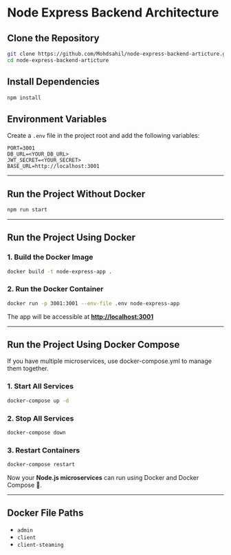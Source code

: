 # Node Express Backend Architecture

## **Clone the Repository**

```sh
git clone https://github.com/Mohdsahil/node-express-backend-articture.git
cd node-express-backend-articture
```

## **Install Dependencies**

```sh
npm install
```

## **Environment Variables**

Create a `.env` file in the project root and add the following variables:

```env
PORT=3001
DB_URL=<YOUR_DB_URL>
JWT_SECRET=<YOUR_SECRET>
BASE_URL=http://localhost:3001
```

---

## **Run the Project Without Docker**

```sh
npm run start
```

---

## **Run the Project Using Docker**

### **1. Build the Docker Image**

```sh
docker build -t node-express-app .
```

### **2. Run the Docker Container**

```sh
docker run -p 3001:3001 --env-file .env node-express-app
```

The app will be accessible at **[http://localhost:3001](http://localhost:3001)**

---

## **Run the Project Using Docker Compose**

If you have multiple microservices, use docker-compose.yml to manage them together.

### **1. Start All Services**

```sh
docker-compose up -d
```

### **2. Stop All Services**

```sh
docker-compose down
```

### **3. Restart Containers**

```sh
docker-compose restart
```

Now your **Node.js microservices** can run using Docker and Docker Compose 🚀.

---

## **Docker File Paths**

- `admin`
- `client`
- `client-steaming`

